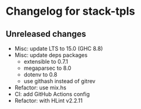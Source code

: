 # Changelog for stack-tpls

## Unreleased changes

- Misc: update LTS to 15.0 (GHC 8.8)
- Misc: update deps packages
  - extensible to 0.7.1
  - megaparsec to 8.0
  - dotenv to 0.8
  - use githash instead of gitrev
- Refactor: use mix.hs
- CI: add GitHub Actions config
- Refactor: with HLint v2.2.11 
